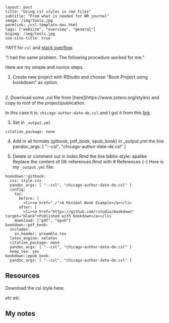 ```
layout: post
title: "Using csl styles in rmd files"
subtitle: "From what is needed for WR journal"
image: /img/tools.jpg
permlink: /csl-template-doc.html
tags: ["website", "overview", "general"]
bigimg: /img/tools.jpg
use-site-title: true
```

YAY!! for `csl` and [stack overflow]().

"I had the same problem. The following procedure worked for me:"

Here are my simple and novice steps.

1. Create new project with RStudio and choose "Book Project using bookdown" as option.
<br>
2. Download some .csl file from [here](https://www.zotero.org/styles) and copy to root of the project/publication. 

In this case it is: `chicago-author-date-de.csl` and I got it from this [link]().
    
3. Set in `_output.yml`

```
citation_package: none
```

4. Add in all formats (gitbook, pdf_book, epub_book) in _output.yml the line pandoc_args: [ "--csl", "chicago-author-date-de.csl" ]

5. Delete or comment out in index.Rmd the line biblio-style: apalike
Replace the content of 06-references.Rmd with # References {-}
Here is my `_output.yml` file:

```
bookdown::gitbook:
  css: style.css
  pandoc_args: [ "--csl", "chicago-author-date-de.csl" ]
  config:
    toc:
      before: |
        <li><a href="./">A Minimal Book Example</a></li>
      after: |
        <li><a href="https://github.com/rstudio/bookdown" target="blank">Published with bookdown</a></li>
    download: ["pdf", "epub"]
bookdown::pdf_book:
  includes:
    in_header: preamble.tex
  latex_engine: xelatex
  citation_package: none
  pandoc_args: [ "--csl", "chicago-author-date-de.csl" ]
  keep_tex: yes
bookdown::epub_book:
  pandoc_args: [ "--csl", "chicago-author-date-de.csl" ]
```

## Resources

Download the csl style here:

*etc* *etc*

## My notes